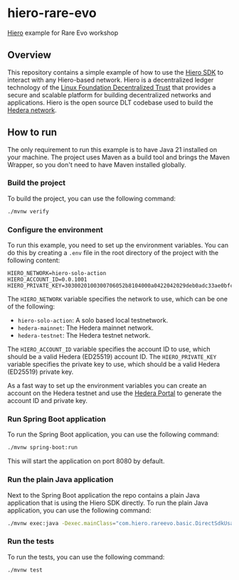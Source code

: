 # hiero-rare-evo

[Hiero](https://hiero.org) example for Rare Evo workshop

## Overview

This repository contains a simple example of how to use the [Hiero SDK](https://github.com/hiero-ledger/hiero-sdk-java) to interact with any Hiero-based network.
Hiero is a decentralized ledger technology of the [Linux Foundation Decentralized Trust](https://www.lfdecentralizedtrust.org) that provides a secure and scalable platform for building decentralized networks and applications.
Hiero is the open source DLT codebase used to build the [Hedera network](https://hedera.com).

## How to run

The only requirement to run this example is to have Java 21 installed on your machine.
The project uses Maven as a build tool and brings the Maven Wrapper, so you don't need to have Maven installed globally.

### Build the project

To build the project, you can use the following command:

```bash
./mvnw verify
```

### Configure the environment

To run this example, you need to set up the environment variables.
You can do this by creating a `.env` file in the root directory of the project with the following content:

```
HIERO_NETWORK=hiero-solo-action
HIERO_ACCOUNT_ID=0.0.1001
HIERO_PRIVATE_KEY=3030020100300706052b8104000a0422042029deb0adc33ae0bfc5c802d2460897277c6628e52e21ea9de1a317042665900f
```

The `HIERO_NETWORK` variable specifies the network to use, which can be one of the following:
- `hiero-solo-action`: A solo based local testnetwork.
- `hedera-mainnet`: The Hedera mainnet network.
- `hedera-testnet`: The Hedera testnet network.

The `HIERO_ACCOUNT_ID` variable specifies the account ID to use, which should be a valid Hedera (ED25519) account ID.
The `HIERO_PRIVATE_KEY` variable specifies the private key to use, which should be a valid Hedera (ED25519) private key.

As a fast way to set up the environment variables you can create an account on the Hedera testnet and use the [Hedera Portal](https://portal.hedera.com/) to generate the account ID and private key.

### Run Spring Boot application

To run the Spring Boot application, you can use the following command:

```bash
./mvnw spring-boot:run
```

This will start the application on port 8080 by default.

### Run the plain Java application

Next to the Spring Boot application the repo contains a plain Java application that is using the Hiero SDK directly.
To run the plain Java application, you can use the following command:

```bash
./mvnw exec:java -Dexec.mainClass="com.hiero.rareevo.basic.DirectSdkUsage"
```

### Run the tests

To run the tests, you can use the following command:

```bash
./mvnw test
```
